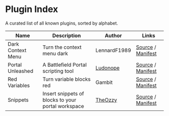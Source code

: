 # Plugin Index
A curated list of all known plugins, sorted by alphabet.

| Name | Description | Author | Links |
|-|-|-|-|
| Dark Context Menu | Turn the context menu dark | LennardF1989 | [Source](https://github.com/LennardF1989/BF2042-Portal-Extensions/tree/master/plugins/dark-context-menu) / [Manifest](https://github.lennardf1989.com/BF2042-Portal-Extensions/plugins/dark-context-menu/manifest.json)
| Portal Unleashed | A Battlefield Portal scripting tool | [Ludonope](https://github.com/Ludonope) | [Source](https://github.com/Ludonope/BFPortalUnleashed) / [Manifest](https://ludonope.github.io/BFPortalUnleashed/dist/manifest.json)
| Red Variables | Turn variable blocks red	| Gambit | [Source](https://github.com/LennardF1989/BF2042-Portal-Extensions/tree/master/plugins/red-variables) / [Manifest](https://github.lennardf1989.com/BF2042-Portal-Extensions/plugins/red-variables/manifest.json)
| Snippets | Insert snippets of blocks to your portal workspace | [TheOzzy](https://github.com/The0zzy) | [Source](https://github.com/The0zzy/bf2042-portal-snippet-plugin) / [Manifest](https://the0zzy.github.io/bf2042-portal-snippet-plugin/manifest.json)